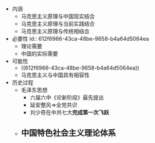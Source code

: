 - 内涵
	- 马克思主义原理与中国现实结合
	- 马克思主义原理与当前实践结合
	- 马克思主义原理与传统相结合
- 必要性
  id:: 612f6966-43ca-48be-9658-b4a64d5064ea
	- 理论需要
	- 中国的实际需要
- 可能性
	- ((612f6966-43ca-48be-9658-b4a64d5064ea))
	- 马克思主义与中国具有相容性
- 历史过程
	- 毛泽东思想
		- 六届六中《论新阶段》最先提出
		- 延安整风=>全党共识
		- 刘少奇在中共七大**完成第一次飞跃**
	- 中国特色社会主义理论体系
		-
